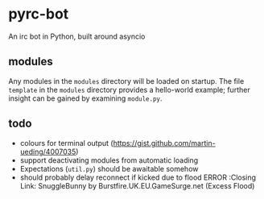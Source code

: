 # pyrc-bot
An irc bot in Python, built around asyncio

## modules
Any modules in the `modules` directory will be loaded on startup. The file `template` in the `modules` directory provides a hello-world example; further insight can be gained by examining `module.py`.

## todo
* colours for terminal output (https://gist.github.com/martin-ueding/4007035)
* support deactivating modules from automatic loading
* Expectations (`util.py`) should be awaitable somehow
* should probably delay reconnect if kicked due to flood
ERROR :Closing Link: SnuggleBunny by Burstfire.UK.EU.GameSurge.net (Excess Flood)
